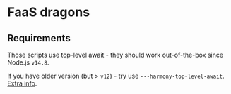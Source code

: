 # FaaS dragons

## Requirements

Those scripts use top-level await - they should work out-of-the-box since Node.js `v14.8`.

If you have older version (but > `v12`) - try use `---harmony-top-level-await`. [Extra info](https://www.stefanjudis.com/today-i-learned/top-level-await-is-available-in-node-js-modules/).